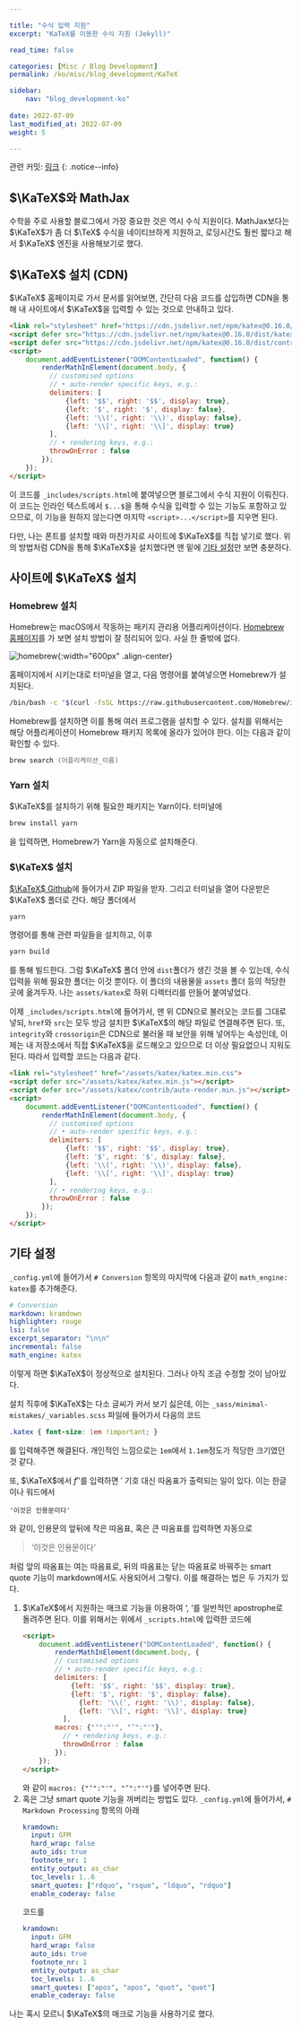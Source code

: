 ```yaml
---

title: "수식 입력 지원"
excerpt: "KaTeX를 이용한 수식 지원 (Jekyll)"

read_time: false

categories: [Misc / Blog Development]
permalink: /ko/misc/blog_development/KaTeX

sidebar: 
    nav: "blog_development-ko"
    
date: 2022-07-09
last_modified_at: 2022-07-09
weight: 5

---
```


관련 커밋: [링크](https://github.com/math-jh/math-jh.github.io/commit/206851e8a65ac680b3b288428ed467ec37fcfdc1)
{: .notice--info}

## $\KaTeX$와 MathJax

수학을 주로 사용할 블로그에서 가장 중요한 것은 역시 수식 지원이다. MathJax보다는 $\KaTeX$가 좀 더 $\TeX$ 수식을 네이티브하게 지원하고, 로딩시간도 훨씬 짧다고 해서 $\KaTeX$ 엔진을 사용해보기로 했다. 

## $\KaTeX$ 설치 (CDN)

$\KaTeX$ 홈페이지로 가서 문서를 읽어보면, 간단히 다음 코드를 삽입하면 CDN을 통해 내 사이트에서 $\KaTeX$을 입력할 수 있는 것으로 안내하고 있다.

```html
<link rel="stylesheet" href="https://cdn.jsdelivr.net/npm/katex@0.16.0/dist/katex.min.css" integrity="sha384-Xi8rHCmBmhbuyyhbI88391ZKP2dmfnOl4rT9ZfRI7mLTdk1wblIUnrIq35nqwEvC" crossorigin="anonymous">
<script defer src="https://cdn.jsdelivr.net/npm/katex@0.16.0/dist/katex.min.js" integrity="sha384-X/XCfMm41VSsqRNQgDerQczD69XqmjOOOwYQvr/uuC+j4OPoNhVgjdGFwhvN02Ja" crossorigin="anonymous"></script>
<script defer src="https://cdn.jsdelivr.net/npm/katex@0.16.0/dist/contrib/auto-render.min.js" integrity="sha384-+XBljXPPiv+OzfbB3cVmLHf4hdUFHlWNZN5spNQ7rmHTXpd7WvJum6fIACpNNfIR" crossorigin="anonymous"></script>
<script>
    document.addEventListener("DOMContentLoaded", function() {
        renderMathInElement(document.body, {
          // customised options
          // • auto-render specific keys, e.g.:
          delimiters: [
              {left: '$$', right: '$$', display: true},
              {left: '$', right: '$', display: false},
              {left: '\\(', right: '\\)', display: false},
              {left: '\\[', right: '\\]', display: true}
          ],
          // • rendering keys, e.g.:
          throwOnError : false
        });
    });
</script>
```
이 코드를 `_includes/scripts.html`에 붙여넣으면 블로그에서 수식 지원이 이뤄진다. 이 코드는 인라인 텍스트에서 `$...$`을 통해 수식을 입력할 수 있는 기능도 포함하고 있으므로, 이 기능을 원하지 않는다면 마지막 `<script>...</script>`를 지우면 된다.

다만, 나는 폰트를 설치할 때와 마찬가지로 사이트에 $\KaTeX$를 직접 넣기로 했다. 위의 방법처럼 CDN을 통해 $\KaTeX$을 설치했다면 맨 밑에 [기타 설정](#기타-설정)만 보면 충분하다.

## 사이트에 $\KaTeX$ 설치

### Homebrew 설치

Homebrew는 macOS에서 작동하는 패키지 관리용 어플리케이션이다. [Homebrew 홈페이지](https://brew.sh/index_ko)를 가 보면 설치 방법이 잘 정리되어 있다. 사실 한 줄밖에 없다.

![homebrew](/assets/images/Misc/Blog_Development/KaTeX-1.png){:width="600px" .align-center}

홈페이지에서 시키는대로 터미널을 열고, 다음 명령어를 붙여넣으면 Homebrew가 설치된다.

```zsh
/bin/bash -c "$(curl -fsSL https://raw.githubusercontent.com/Homebrew/install/HEAD/install.sh)"
```

Homebrew를 설치하면 이를 통해 여러 프로그램을 설치할 수 있다. 설치를 위해서는 해당 어플리케이션이 Homebrew 패키지 목록에 올라가 있어야 한다. 이는 다음과 같이 확인할 수 있다.
```zsh
brew search (어플리케이션_이름)
```

### Yarn 설치

$\KaTeX$를 설치하기 위해 필요한 패키지는 Yarn이다. 터미널에

```zsh
brew install yarn
```
을 입력하면, Homebrew가 Yarn을 자동으로 설치해준다.

### $\KaTeX$ 설치

[$\KaTeX$ Github](https://github.com/KaTeX/KaTeX/releases)에 들어가서 ZIP 파일을 받자. 그리고 터미널을 열어 다운받은 $\KaTeX$ 폴더로 간다. 해당 폴더에서 
```zsh
yarn
```
명령어를 통해 관련 파일들을 설치하고, 이후
```zsh
yarn build
```
를 통해 빌드한다. 그럼 $\KaTeX$ 폴더 안에 `dist`폴더가 생긴 것을 볼 수 있는데, 수식입력을 위해 필요한 폴더는 이것 뿐이다. 이 폴더의 내용물을 `assets` 폴더 등의 적당한 곳에 옮겨두자. 나는 `assets/katex`로 하위 디렉터리를 만들어 붙여넣었다. 

이제 `_includes/scripts.html`에 들어가서, 맨 위 CDN으로 불러오는 코드를 그대로 넣되, `href`와 `src`는 모두 방금 설치한 $\KaTeX$의 해당 파일로 연결해주면 된다. 또, `integrity`와 `crossorigin`은 CDN으로 불러올 때 보안을 위해 넣어두는 속성인데, 이제는 내 저장소에서 직접 $\KaTeX$을 로드해오고 있으므로 더 이상 필요없으니 지워도 된다. 따라서 입력할 코드는 다음과 같다.

```html
<link rel="stylesheet" href="/assets/katex/katex.min.css">
<script defer src="/assets/katex/katex.min.js"></script>
<script defer src="/assets/katex/contrib/auto-render.min.js"></script>
<script>
    document.addEventListener("DOMContentLoaded", function() {
        renderMathInElement(document.body, {
          // customised options
          // • auto-render specific keys, e.g.:
          delimiters: [
              {left: '$$', right: '$$', display: true},
              {left: '$', right: '$', display: false},
              {left: '\\(', right: '\\)', display: false},
              {left: '\\[', right: '\\]', display: true}
          ],
          // • rendering keys, e.g.:
          throwOnError : false
        });
    });
</script>
```

## 기타 설정

`_config.yml`에 들어가서 `# Conversion` 항목의 마지막에 다음과 같이 `math_engine: katex`를 추가해준다. 
```yml
# Conversion
markdown: kramdown
highlighter: rouge
lsi: false
excerpt_separator: "\n\n"
incremental: false
math_engine: katex
```
이렇게 하면 $\KaTeX$이 정상적으로 설치된다. 그러나 아직 조금 수정할 것이 남아있다.

설치 직후에 $\KaTeX$는 다소 글씨가 커서 보기 싫은데, 이는 `_sass/minimal-mistakes/_variables.scss` 파일에 들어가서 다음의 코드
```scss
.katex { font-size: 1em !important; }
```
를 입력해주면 해결된다. 개인적인 느낌으로는 `1em`에서 `1.1em`정도가 적당한 크기였던 것 같다. 

또, $\KaTeX$에서 $f''$를 입력하면 $\prime$ 기호 대신 따옴표가 출력되는 일이 있다. 이는 한글이나 워드에서
```
'이것은 인용문이다'
```
와 같이, 인용문의 앞뒤에 작은 따옴표, 혹은 큰 따옴표를 입력하면 자동으로  

> &lsquo;이것은 인용문이다&rsquo;  

처럼 앞의 따옴표는 여는 따옴표로, 뒤의 따옴표는 닫는 따옴표로 바꿔주는 smart quote 기능이 markdown에서도 사용되어서 그렇다. 이를 해결하는 법은 두 가지가 있다.

1. $\KaTeX$에서 지원하는 매크로 기능을 이용하여 &lsquo;, &rsquo;를 일반적인 apostrophe로 돌려주면 된다. 이를 위해서는 위에서 `_scripts.html`에 입력한 코드에
    ```html
    <script>
        document.addEventListener("DOMContentLoaded", function() {
            renderMathInElement(document.body, {
            // customised options
            // • auto-render specific keys, e.g.:
            delimiters: [
                {left: '$$', right: '$$', display: true},
                {left: '$', right: '$', display: false},
                  {left: '\\(', right: '\\)', display: false},
                  {left: '\\[', right: '\\]', display: true}
              ],
            macros: {"‘":"'", "’":"'"},
              // • rendering keys, e.g.:
              throwOnError : false
            });
        });
    </script>
    ```
    와 같이 `macros: {"‘":"'", "’":"'"}`를 넣어주면 된다.
2. 혹은 그냥 smart quote 기능을 꺼버리는 방법도 있다. `_config.yml`에 들어가서, `# Markdown Processing` 항목의 아래
    ```yml
    kramdown:
      input: GFM
      hard_wrap: false
      auto_ids: true
      footnote_nr: 1
      entity_output: as_char
      toc_levels: 1..6
      smart_quotes: ["rdquo", "rsquo", "ldquo", "rdquo"]
      enable_coderay: false
    ```
    코드를
    ```yml
    kramdown:
      input: GFM
      hard_wrap: false
      auto_ids: true
      footnote_nr: 1
      entity_output: as_char
      toc_levels: 1..6
      smart_quotes: ["apos", "apos", "quot", "quot"]
      enable_coderay: false
    ```

나는 혹시 모르니 $\KaTeX$의 매크로 기능을 사용하기로 했다.